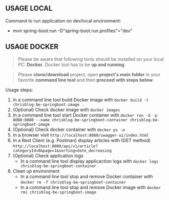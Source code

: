 USAGE LOCAL
-----------

Command to run application on dev/local environment:
* mvn spring-boot:run -D"spring-boot.run.profiles"="dev"

USAGE DOCKER
------------

> Please be aware that following tools should be installed on your local PC: **Docker**. Docker tool has to be **up and running**. 

> Please **clone/download** project, open **project's main folder** in your favorite **command line tool** and then **proceed with steps below**. 

Usage steps:
1. In a command line tool build Docker image with `docker build -t chrisblog-be-springboot-image .`
1. (Optional) Check docker image with `docker images`
1. In a command line tool start Docker container with `docker run -d -p 8080:8080 --name chrisblog-be-springboot-container chrisblog-be-springboot-image`
1. (Optional) Check docker container with `docker ps -a`
1. In a browser visit `http://localhost:8080/swagger-ui/index.html`
1. In a Rest Client (e.g. Postman) display articles with (GET method) `http://localhost:8080/api/v1/article?categoryId=0&page=1&sorting=date_decreasing`
1. (Optional) Check application logs
     * In a command line tool display applicaction logs with `docker logs chrisblog-be-springboot-container`
1. Clean up environment 
     * In a command line tool stop and remove Docker container with `docker rm -f chrisblog-be-springboot-container`
     * In a command line tool stop and remove Docker image with `docker rmi chrisblog-be-springboot-image`